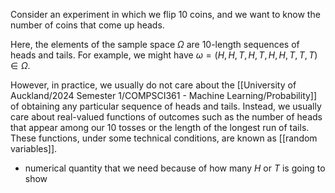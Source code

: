 Consider an experiment in which we flip 10 coins, and we want to know the number of coins that come up heads. 

Here, the elements of the sample space $\Omega$ are 10-length sequences of heads and tails. For example, we might have $\omega = (H, H, T, H, T, H, H, T, T, T) \in \Omega$. 

However, in practice, we usually do not care about the [[University of Auckland/2024 Semester 1/COMPSCI361 - Machine Learning/Probability]] of obtaining any particular sequence of heads and tails. Instead, we usually care about real-valued functions of outcomes such as the number of heads that appear among our 10 tosses or the length of the longest run of tails. These functions, under some technical conditions, are known as [[random variables]].
- numerical quantity that we need because of how many $H$ or $T$ is going to show
